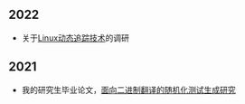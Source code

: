 ## 2022
* 关于[Linux动态追踪技术](/blogs/2022-3-Linux-Dynamic-Tracing.html)的调研

## 2021
* 我的研究生毕业论文，[面向二进制翻译的随机化测试生成研究](/blogs/2021-6-Research-on-Random-Test-Generation-for-Binary-Translation.pdf)
